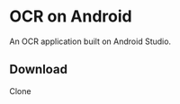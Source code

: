 OCR on Android
===================


An OCR application built on Android Studio.



Download
-------------
Clone